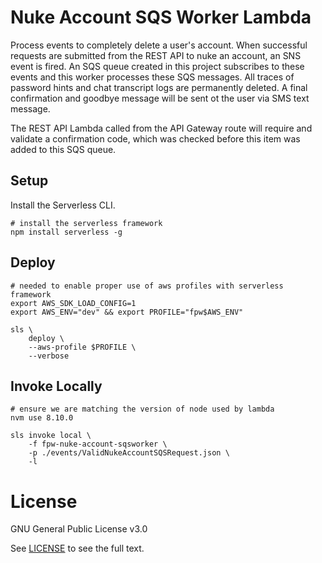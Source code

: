 # Nuke Account SQS Worker Lambda

Process events to completely delete a user's account.  When successful requests are submitted from the REST API to nuke an account, an SNS event is fired.  An SQS queue created in this project subscribes to these events and this worker processes these SQS messages.  All traces of password hints and chat transcript logs are permanently deleted.  A final confirmation and goodbye message will be sent ot the user via SMS text message.

The REST API Lambda called from the API Gateway route will require and validate a confirmation code, which was checked before this item was added to this SQS queue.

## Setup

Install the Serverless CLI.

```shell
# install the serverless framework
npm install serverless -g
```

## Deploy

```shell
# needed to enable proper use of aws profiles with serverless framework
export AWS_SDK_LOAD_CONFIG=1
export AWS_ENV="dev" && export PROFILE="fpw$AWS_ENV"

sls \
    deploy \
    --aws-profile $PROFILE \
    --verbose
```

## Invoke Locally

```shell
# ensure we are matching the version of node used by lambda
nvm use 8.10.0

sls invoke local \
    -f fpw-nuke-account-sqsworker \
    -p ./events/ValidNukeAccountSQSRequest.json \
    -l
```

# License

GNU General Public License v3.0

See [LICENSE](LICENSE.txt) to see the full text.
